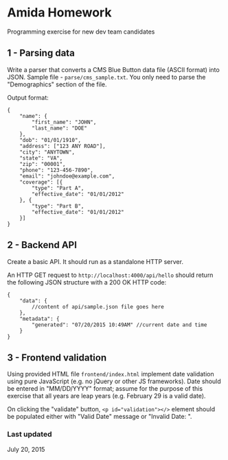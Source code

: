 # Amida Homework
Programming exercise for new dev team candidates



## 1 - Parsing data

Write a parser that converts a CMS Blue Button data file (ASCII format) into JSON.
Sample file - `parse/cms_sample.txt`. You only need to parse the "Demographics" section of the file.

Output format:

```
{
    "name": {
        "first_name": "JOHN",
        "last_name": "DOE"
    },
    "dob": "01/01/1910",
    "address": ["123 ANY ROAD"],
    "city": "ANYTOWN",
    "state": "VA",
    "zip": "00001",
    "phone": "123-456-7890",
    "email": "johndoe@example.com",
    "coverage": [{
        "type": "Part A",
        "effective_date": "01/01/2012"
    }, {
        "type": "Part B",
        "effective_date": "01/01/2012"
    }]
}
```

## 2 - Backend API

Create a basic API. It should run as a standalone HTTP server.

An HTTP GET request to `http://localhost:4000/api/hello` should return the following JSON structure with a 200 OK HTTP code:

```
{
    "data": {
    	//content of api/sample.json file goes here
    },
    "metadata": {
        "generated": "07/20/2015 10:49AM" //current date and time
    }
}
```

## 3 - Frontend validation

Using provided HTML file `frontend/index.html` implement date validation using pure JavaScript (e.g. no jQuery or other JS frameworks). Date should be entered in "MM/DD/YYYY" format; assume for the purpose of this exercise that all years are leap years (e.g. February 29 is a valid date).

On clicking the "validate" button, `<p id="validation"></>` element should be populated either with "Valid Date" message or "Invalid Date: <some description of the problem>".


### Last updated
July 20, 2015

